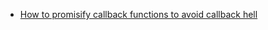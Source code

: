
* [How to promisify callback functions to avoid callback hell](https://github.com/vimson/hands-on/tree/main/callback-hell)

